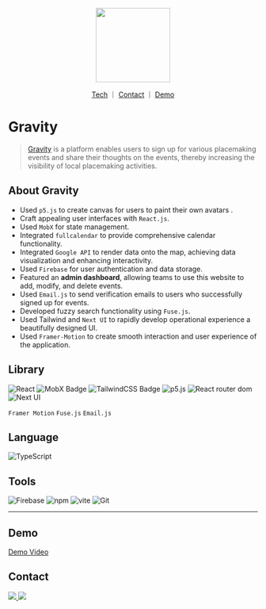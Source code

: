 <p align="center">
<img src="https://i.imgur.com/IWKmtxB.png" width="150" height="150">
  </p>
<p align="center" dir="auto">
   <a href="https://github.com/yungchiao/sideProject/edit/main/README.md#library">Tech</a>
    ｜
   <a href="#contact">Contact</a>
    ｜
   <a href="#demo">Demo</a>
  </p>

# Gravity

>[Gravity](https://gravity-01.web.app/) is a platform enables users to sign up for various placemaking events and share their thoughts on the events, thereby increasing the visibility of local placemaking activities.


## About Gravity

- Used `p5.js` to create canvas for users to paint their own avatars .
- Craft appealing user interfaces with `React.js`.
- Used `MobX` for state management.
- Integrated `fullcalendar` to provide comprehensive calendar functionality.
- Integrated `Google API` to render data onto the map, achieving data visualization and enhancing interactivity.
- Used `Firebase` for user authentication and data storage. 
- Featured an **admin dashboard**, allowing teams to use this website to add, modify, and delete events.
- Used `Email.js` to send verification emails to users who successfully signed up for events.
- Developed fuzzy search functionality using `Fuse.js`.
- Used Tailwind and `Next UI` to rapidly develop operational experience a beautifully designed UI.
- Used `Framer-Motion` to create smooth interaction and user  experience of the application.

## Library
![React](https://img.shields.io/badge/React-20232A?style=for-the-badge&logo=react&logoColor=61DAFB)
![MobX Badge](https://img.shields.io/badge/MobX-FF9955.svg?style=for-the-badge&logo=MobX&logoColor=white)
![TailwindCSS Badge](https://img.shields.io/badge/Tailwind_CSS-38B2AC?style=for-the-badge&logo=tailwind-css&logoColor=white)
![p5.js](https://img.shields.io/badge/p5%20js-ED225D?style=for-the-badge&logo=p5dotjs&logoColor=white)
![React router dom](https://img.shields.io/badge/React%20Router-CA4245.svg?style=for-the-badge&logo=React-Router&logoColor=white)
![Next UI](https://img.shields.io/badge/NextUI-000000.svg?style=for-the-badge&logo=NextUI&logoColor=white)

`Framer Motion` `Fuse.js` `Email.js`

## Language
![TypeScript](https://img.shields.io/badge/TypeScript-007ACC?style=for-the-badge&logo=typescript&logoColor=white)

## Tools
![Firebase](https://img.shields.io/badge/firebase-ffca28?style=for-the-badge&logo=firebase&logoColor=black)
![npm](https://img.shields.io/badge/npm-CB3837?style=for-the-badge&logo=npm&logoColor=white)
![vite](https://img.shields.io/badge/Vite-B73BFE?style=for-the-badge&logo=vite&logoColor=FFD62E)
![Git](https://img.shields.io/badge/Git-F05032.svg?style=for-the-badge&logo=Git&logoColor=white)

<hr/>

## Demo
[Demo Video](https://youtu.be/69Nz2L4DkMo?si=XR0kxz344fsoxU2i)

## Contact
<a href="mailto:jolina4526@gmail.com" rel="nofollow">
    <img src="https://img.shields.io/badge/Gmail-D14836?style=for-the-badge&logo=gmail&logoColor=white" data-canonical-src="https://img.shields.io/badge/LinkedIn-0077B5?style=for-the-badge&amp;logo=linkedin&amp;logoColor=white" style="max-width: 100%;">
  </a>
<a href="http://www.linkedin.com/in/yung-chiao-liang" rel="nofollow">
    <img src="https://img.shields.io/badge/LinkedIn-0077B5?style=for-the-badge&logo=linkedin&logoColor=white" style="max-width: 100%;">
</a>









